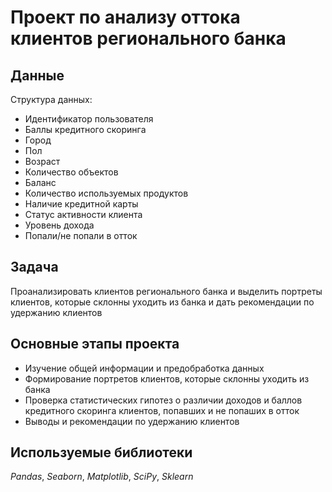 # Проект по анализу оттока клиентов регионального банка

## Данные

Структура данных:
- Идентификатор пользователя
- Баллы кредитного скоринга
- Город
- Пол
- Возраст
- Количество объектов
- Баланс
- Количество используемых продуктов
- Наличие кредитной карты
- Статус активности клиента
- Уровень дохода
- Попали/не попали в отток

## Задача

Проанализировать клиентов регионального банка и выделить портреты клиентов, которые склонны уходить из банка и дать рекомендации по удержанию клиентов

## Основные этапы проекта

- Изучение общей информации и предобработка данных
- Формирование портретов клиентов, которые склонны уходить из банка
- Проверка статистических гипотез о различии доходов и баллов кредитного скоринга клиентов, попавших и не попаших в отток
- Выводы и рекомендации по удержанию клиентов

## Используемые библиотеки
*Pandas*, *Seaborn*, *Matplotlib*, *SciPy*, *Sklearn*
